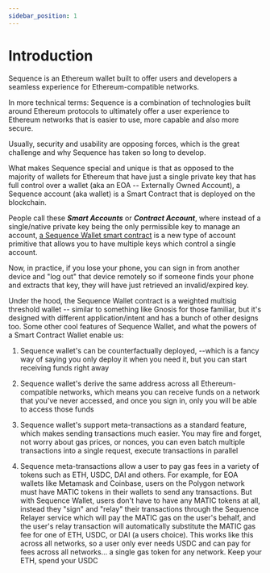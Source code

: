```yaml
---
sidebar_position: 1
---
```


# Introduction

Sequence is an Ethereum wallet built to offer users and developers a seamless experience for Ethereum-compatible networks.

In more technical terms: Sequence is a combination of technologies built around Ethereum protocols to ultimately offer a user experience to Ethereum networks that is easier to use, more capable and also more secure.

Usually, security and usability are opposing forces, which is the great challenge and why Sequence has taken so long to develop.

What makes Sequence special and unique is that as opposed to the majority of wallets for Ethereum that have just a single private key that has full control over a wallet (aka an EOA -- Externally Owned Account), a Sequence account (aka wallet) is a Smart Contract that is deployed on the blockchain.

People call these ***Smart Accounts*** or ***Contract Account***, where instead of a single/native private key being the only permissible key to manage an account, [a Sequence Wallet smart contract](https://github.com/0xsequence/wallet-contracts) is a new type of account primitive that allows you to have multiple keys which control a single account.

Now, in practice, if you lose your phone, you can sign in from another device and "log out" that device remotely so if someone finds your phone and extracts that key, they will have just retrieved an invalid/expired key.

Under the hood, the Sequence Wallet contract is a weighted multisig threshold wallet -- similar to something like Gnosis for those familiar, but it's designed with different application/intent and has a bunch of other designs too. Some other cool features of Sequence Wallet, and what the powers of a Smart Contract Wallet enable us:

1. Sequence wallet's can be counterfactually deployed, --which is a fancy way of saying you only deploy it when you need it, but you can start receiving funds right away

2. Sequence wallet's derive the same address across all Ethereum-compatible networks, which means you can receive funds on a network that you've never accessed, and once you sign in, only you will be able to access those funds

3. Sequence wallet's support meta-transactions as a standard feature, which makes sending transactions much easier. You may fire and forget, not worry about gas prices, or nonces, you can even batch multiple transactions into a single request, execute transactions in parallel

4. Sequence meta-transactions allow a user to pay gas fees in a variety of tokens such as ETH, USDC, DAI and others. For example, for EOA wallets like Metamask and Coinbase, users on the Polygon network must have MATIC tokens in their wallets to send any transactions. But with Sequence Wallet, users don't have to have any MATIC tokens at all, instead they "sign" and "relay" their transactions through the Sequence Relayer service which will pay the MATIC gas on the user's behalf, and the user's relay transaction will automatically substitute the MATIC gas fee for one of ETH, USDC, or DAI (a users choice). This works like this across all networks, so a user only ever needs USDC and can pay for fees across all networks... a single gas token for any network. Keep your ETH, spend your USDC
